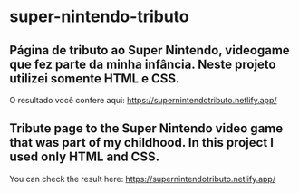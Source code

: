 # super-nintendo-tributo

## Página de tributo ao Super Nintendo, videogame que fez parte da minha infância. Neste projeto utilizei somente HTML e CSS. 

O resultado você confere aqui: https://supernintendotributo.netlify.app/

## Tribute page to the Super Nintendo video game that was part of my childhood. In this project I used only HTML and CSS.

You can check the result here: https://supernintendotributo.netlify.app/
